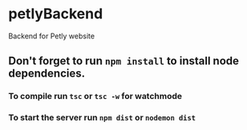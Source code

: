 # petlyBackend
Backend for Petly website
## Don't forget to run ``npm install`` to install node dependencies.
### To compile run ``tsc`` or ``tsc -w`` for watchmode
### To start the server run ``npm dist`` or ``nodemon dist``
